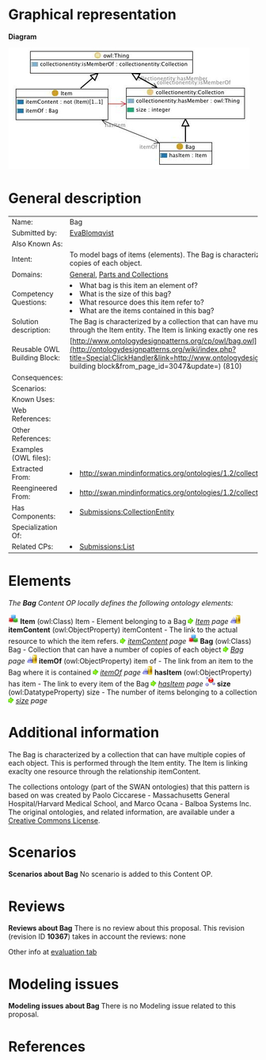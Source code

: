 #  Graphical representation


__Diagram__




[![Image:Bag.jpg](./Bag.jpg)](../Image/Bag.jpg.md "Image:Bag.jpg")




#  General description




|  |  |
| --- | --- |
|  Name: |  Bag |
|  Submitted by: | [EvaBlomqvist](../User/EvaBlomqvist.md "User:EvaBlomqvist") |
|  Also Known As: |  |
|  Intent: |  To model bags of items (elements). The Bag is characterized by a collection that can have multiple copies of each object. |
|  Domains: | [General](../Community/General.md "Community:General"), [Parts and Collections](../Community/Parts_and_Collections.md "Community:Parts and Collections") |
|  Competency Questions: | <li> What bag is this item an element of?</li><li> What is the size of this bag?</li><li> What resource does this item refer to?</li><li> What are the items contained in this bag?</li> |
|  Solution description: |  The Bag is characterized by a collection that can have multiple copies of each object. This is performed through the Item entity. The Item is linking exactly one resource through the relationship itemContent. |
|  Reusable OWL Building Block: | [http://www.ontologydesignpatterns.org/cp/owl/bag.owl](http://ontologydesignpatterns.org/wiki/index.php?title=Special:ClickHandler&link=http://www.ontologydesignpatterns.org/cp/owl/bag.owl&message=OWL building block&from_page_id=3047&update=) (810) |
|  Consequences: |  |
|  Scenarios: |  |
|  Known Uses: |  |
|  Web References: |  |
|  Other References: |  |
|  Examples (OWL files): |  |
|  Extracted From: | <li><a class="external free" href="http://swan.mindinformatics.org/ontologies/1.2/collections.owl" rel="nofollow" title="http://swan.mindinformatics.org/ontologies/1.2/collections.owl">http://swan.mindinformatics.org/ontologies/1.2/collections.owl</a></li> |
|  Reengineered From: | <li><a class="external free" href="http://swan.mindinformatics.org/ontologies/1.2/collections.owl" rel="nofollow" title="http://swan.mindinformatics.org/ontologies/1.2/collections.owl">http://swan.mindinformatics.org/ontologies/1.2/collections.owl</a></li> |
|  Has Components: | <li><a href="../CollectionEntity/CollectionEntity.md" title="Submissions:CollectionEntity">Submissions:CollectionEntity</a></li> |
|  Specialization Of: |  |
|  Related CPs: | <li><a href="../List/List.md" title="Submissions:List">Submissions:List</a></li> |


  




#  Elements


_The __Bag__ Content OP locally defines the following ontology elements:_



[![Class](./20px-Class.gif)](../Image/Class.gif.md "Class") __Item__ (owl:Class) Item - Element belonging to a Bag 
 [![](./11px-ArrowRight.gif)](../Image/ArrowRight.gif.md "ArrowRight.gif") _[Item](./Bag/hasItem.md "Submissions:Bag/Item") page_
[![ObjectProperty](./20px-ObjectProperty.gif)](../Image/ObjectProperty.gif.md "ObjectProperty") __itemContent__ (owl:ObjectProperty) itemContent - The link to the actual resource to which the item refers. 
 [![](./11px-ArrowRight.gif)](../Image/ArrowRight.gif.md "ArrowRight.gif") _[itemContent](./Bag/itemContent.md "Submissions:Bag/itemContent") page_
[![Class](./20px-Class.gif)](../Image/Class.gif.md "Class") __Bag__ (owl:Class) Bag - Collection that can have a number of copies of each object 
 [![](./11px-ArrowRight.gif)](../Image/ArrowRight.gif.md "ArrowRight.gif") _[Bag](./Bag.md "Submissions:Bag/Bag") page_
[![ObjectProperty](./20px-ObjectProperty.gif)](../Image/ObjectProperty.gif.md "ObjectProperty") __itemOf__ (owl:ObjectProperty) item of - The link from an item to the Bag where it is contained 
 [![](./11px-ArrowRight.gif)](../Image/ArrowRight.gif.md "ArrowRight.gif") _[itemOf](./Bag/itemOf.md "Submissions:Bag/itemOf") page_
[![ObjectProperty](./20px-ObjectProperty.gif)](../Image/ObjectProperty.gif.md "ObjectProperty") __hasItem__ (owl:ObjectProperty) has item - The link to every item of the Bag 
 [![](./11px-ArrowRight.gif)](../Image/ArrowRight.gif.md "ArrowRight.gif") _[hasItem](./Bag/hasItem.md "Submissions:Bag/hasItem") page_
[![DatatypeProperty](./20px-DatatypeProperty.gif)](../Image/DatatypeProperty.gif.md "DatatypeProperty") __size__ (owl:DatatypeProperty) size - The number of items belonging to a collection 
 [![](./11px-ArrowRight.gif)](../Image/ArrowRight.gif.md "ArrowRight.gif") _[size](./Bag/size.md "Submissions:Bag/size") page_
#  Additional information


The Bag is characterized by a collection that can have multiple copies of each object. This is performed through the Item entity. The Item is linking exaclty one resource through the relationship itemContent.


  

The collections ontology (part of the SWAN ontologies) that this pattern is based on was created by Paolo Ciccarese - Massachusetts General Hospital/Harvard Medical School, and Marco Ocana - Balboa Systems Inc. The original ontologies, and related information, are available under a [Creative Commons License](http://creativecommons.org/licenses/by/1.0/ "http://creativecommons.org/licenses/by/1.0/").



#  Scenarios



__Scenarios about Bag__
No scenario is added to this Content OP.




#  Reviews



__Reviews about Bag__
There is no review about this proposal.
This revision (revision ID __10367__) takes in account the reviews: none


Other info at [evaluation tab](http://ontologydesignpatterns.org/wiki/index.php?title=Submissions:Bag&action=evaluation "http://ontologydesignpatterns.org/wiki/index.php?title=Submissions:Bag&action=evaluation")




  




#  Modeling issues



__Modeling issues about Bag__
There is no Modeling issue related to this proposal.




  




#  References